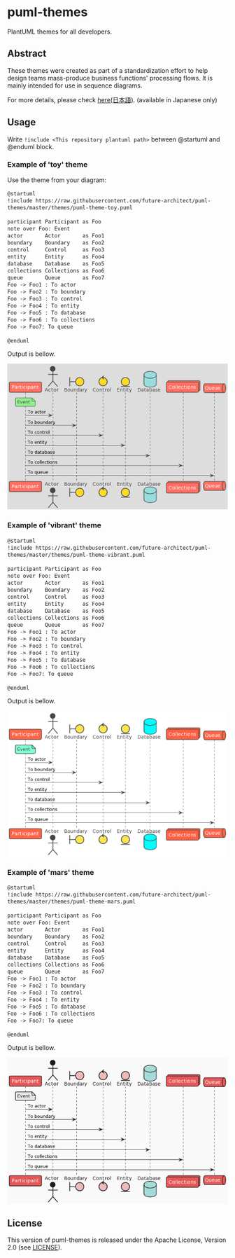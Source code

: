 # puml-themes

PlantUML themes for all developers. 

## Abstract

These themes were created as part of a standardization effort to help design teams mass-produce business functions' processing flows. It is mainly intended for use in sequence diagrams.

For more details, please check [here(日本語)](https://future-architect.github.io/articles/20200203/). (available in Japanese only)

## Usage

Write `!include <This repository plantuml path>` between @startuml and @enduml block.

### Example of 'toy' theme

Use the theme from your diagram:

```
@startuml 
!include https://raw.githubusercontent.com/future-architect/puml-themes/master/themes/puml-theme-toy.puml

participant Participant as Foo
note over Foo: Event
actor       Actor       as Foo1
boundary    Boundary    as Foo2
control     Control     as Foo3
entity      Entity      as Foo4
database    Database    as Foo5
collections Collections as Foo6
queue       Queue       as Foo7
Foo -> Foo1 : To actor 
Foo -> Foo2 : To boundary
Foo -> Foo3 : To control
Foo -> Foo4 : To entity
Foo -> Foo5 : To database
Foo -> Foo6 : To collections
Foo -> Foo7: To queue

@enduml
```

Output is bellow.

![](example/example_toy.png)


### Example of 'vibrant' theme

```
@startuml 
!include https://raw.githubusercontent.com/future-architect/puml-themes/master/themes/puml-theme-vibrant.puml

participant Participant as Foo
note over Foo: Event
actor       Actor       as Foo1
boundary    Boundary    as Foo2
control     Control     as Foo3
entity      Entity      as Foo4
database    Database    as Foo5
collections Collections as Foo6
queue       Queue       as Foo7
Foo -> Foo1 : To actor 
Foo -> Foo2 : To boundary
Foo -> Foo3 : To control
Foo -> Foo4 : To entity
Foo -> Foo5 : To database
Foo -> Foo6 : To collections
Foo -> Foo7: To queue

@enduml
```

Output is bellow.

![](example/example_vibrant.png)


### Example of 'mars' theme

```
@startuml 
!include https://raw.githubusercontent.com/future-architect/puml-themes/master/themes/puml-theme-mars.puml

participant Participant as Foo
note over Foo: Event
actor       Actor       as Foo1
boundary    Boundary    as Foo2
control     Control     as Foo3
entity      Entity      as Foo4
database    Database    as Foo5
collections Collections as Foo6
queue       Queue       as Foo7
Foo -> Foo1 : To actor 
Foo -> Foo2 : To boundary
Foo -> Foo3 : To control
Foo -> Foo4 : To entity
Foo -> Foo5 : To database
Foo -> Foo6 : To collections
Foo -> Foo7: To queue

@enduml
```

Output is bellow.

![](example/example_mars.png)


## License
This version of puml-themes is released under the Apache License, Version 2.0 (see [LICENSE](https://github.com/future-architect/puml-themes/blob/master/LICENSE)).
